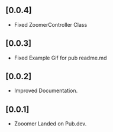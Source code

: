 ## [0.0.4]

* Fixed ZoomerController Class

## [0.0.3]

* Fixed Example Gif for pub readme.md

## [0.0.2]

* Improved Documentation.

## [0.0.1]

* Zooomer Landed on Pub.dev.
